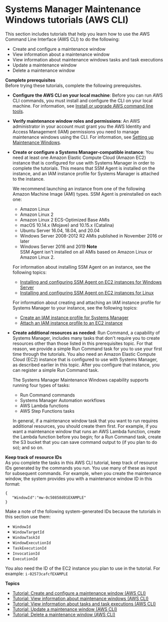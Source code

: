 # Systems Manager Maintenance Windows tutorials \(AWS CLI\)<a name="maintenance-windows-tutorials"></a>

This section includes tutorials that help you learn how to use the AWS Command Line Interface \(AWS CLI\) to do the following:
+ Create and configure a maintenance window
+ View information about a maintenance window
+ View information about maintenance windows tasks and task executions
+ Update a maintenance window
+ Delete a maintenance window

**Complete prerequisites**  
Before trying these tutorials, complete the following prerequisites\.
+ **Configure the AWS CLI on your local machine**: Before you can run AWS CLI commands, you must install and configure the CLI on your local machine\. For information, see [Install or upgrade AWS command line tools](getting-started-cli.md)\.
+ **Verify maintenance window roles and permissions**: An AWS administrator in your account must grant you the AWS Identity and Access Management \(IAM\) permissions you need to manage maintenance windows using the CLI\. For information, see [Setting up Maintenance Windows](sysman-maintenance-permissions.md)\.
+ **Create or configure a Systems Manager\-compatible instance**: You need at least one Amazon Elastic Compute Cloud \(Amazon EC2\) instance that is configured for use with Systems Manager in order to complete the tutorials\. This means that SSM Agent is installed on the instance, and an IAM instance profile for Systems Manager is attached to the instance\. 

  We recommend launching an instance from one of the following Amazon Machine Image \(AMI\) types\. SSM Agent is preinstalled on each one:
  + Amazon Linux
  + Amazon Linux 2
  + Amazon Linux 2 ECS\-Optimized Base AMIs
  + macOS 10\.14\.x \(Mojave\) and 10\.15\.x \(Catalina\)
  + Ubuntu Server 16\.04, 18\.04, and 20\.04  
  + Windows Server 2008\-2012 R2 AMIs published in November 2016 or later
  + Windows Server 2016 and 2019
**Note**  
SSM Agent isn't installed on all AMIs based on Amazon Linux or Amazon Linux 2\.

  For information about installing SSM Agent on an instance, see the following topics:
  + [Installing and configuring SSM Agent on EC2 instances for Windows Server](sysman-install-ssm-win.md)
  + [Installing and configuring SSM Agent on EC2 instances for Linux](sysman-install-ssm-agent.md)

  For information about creating and attaching an IAM instance profile for Systems Manager to your instance, see the following topics:
  + [Create an IAM instance profile for Systems Manager](setup-instance-profile.md)
  + [Attach an IAM instance profile to an EC2 instance](setup-launch-managed-instance.md)
+ **Create additional resources as needed**: Run Command, a capability of Systems Manager, includes many tasks that don't require you to create resources other than those listed in this prerequisites topic\. For that reason, we provide a simple Run Command task for you to use your first time through the tutorials\. You also need an Amazon Elastic Compute Cloud \(EC2\) instance that is configured to use with Systems Manager, as described earlier in this topic\. After you configure that instance, you can register a simple Run Command task\. 

  The Systems Manager Maintenance Windows capability supports running four types of tasks: 
  + Run Command commands
  + Systems Manager Automation workflows
  + AWS Lambda functions
  + AWS Step Functions tasks

  In general, if a maintenance window task that you want to run requires additional resources, you should create them first\. For example, if you want a maintenance window that runs an AWS Lambda function, create the Lambda function before you begin; for a Run Command task, create the S3 bucket that you can save command output to \(if you plan to do so\); and so on\.

**Keep track of resource IDs**  
As you complete the tasks in this AWS CLI tutorial, keep track of resource IDs generated by the commands you run\. You use many of these as input for subsequent commands\. For example, when you create the maintenance window, the system provides you with a maintenance window ID in this format:

```
{
   "WindowId":"mw-0c50858d01EXAMPLE"
}
```

Make a note of the following system\-generated IDs because the tutorials in this section use them:
+ `WindowId`
+ `WindowTargetId`
+ `WindowTaskId`
+ `WindowExecutionId`
+ `TaskExecutionId`
+ `InvocationId`
+ `ExecutionId`

You also need the ID of the EC2 instance you plan to use in the tutorial\. For example: `i-02573cafcfEXAMPLE`

**Topics**
+ [Tutorial: Create and configure a maintenance window \(AWS CLI\)](maintenance-windows-cli-tutorials-create.md)
+ [Tutorial: View information about maintenance windows \(AWS CLI\)](maintenance-windows-cli-tutorials-describe.md)
+ [Tutorial: View information about tasks and task executions \(AWS CLI\)](mw-cli-tutorial-task-info.md)
+ [Tutorial: Update a maintenance window \(AWS CLI\)](maintenance-windows-cli-tutorials-update.md)
+ [Tutorial: Delete a maintenance window \(AWS CLI\)](mw-cli-tutorial-delete-mw.md)